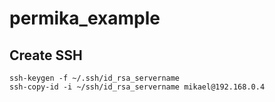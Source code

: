 # permika_example

## Create SSH

    ssh-keygen -f ~/.ssh/id_rsa_servername
    ssh-copy-id -i ~/ssh/id_rsa_servername mikael@192.168.0.4

